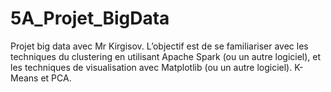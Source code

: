 # 5A_Projet_BigData
 Projet big data avec Mr Kirgisov.
 L’objectif est de se familiariser avec les techniques du clustering en utilisant Apache Spark (ou un autre logiciel), et les techniques de visualisation avec Matplotlib (ou un autre logiciel).
 K-Means et PCA.
